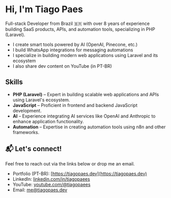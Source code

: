 # Hi, I'm Tiago Paes

Full-stack Developer from Brazil 🇧🇷 with over 8 years of experience building SaaS products, APIs, and automation tools, specializing in PHP (Laravel).

- I create smart tools powered by AI (OpenAI, Pinecone, etc.)
- I build WhatsApp integrations for messaging automations
- I specialize in building modern web applications using Laravel and its ecosystem
- I also share dev content on YouTube (in PT-BR)

## Skills

- **PHP (Laravel)** – Expert in building scalable web applications and APIs using Laravel's ecosystem.
- **JavaScript** – Proficient in frontend and backend JavaScript development.
- **AI** – Experience integrating AI services like OpenAI and Anthropic to enhance application functionality.
- **Automation** – Expertise in creating automation tools using n8n and other frameworks.

<!-- ## Highlight Projects

- **WhizzyChat** – WhatsApp integration for digital product platforms like Kiwify, Hotmart, and Shopify, automating communication and increasing sales engagement.
- **BotReminder** – Automated WhatsApp reminders for meetings booked via Cal.com, Calendly, etc., reducing no-shows and improving meeting attendance.
- **AI Chatbot for teams** – Laravel app that lets users chat with their own documents and knowledge base using OpenAI, enhancing internal knowledge sharing and productivity. -->

## 📬 Let's connect!

Feel free to reach out via the links below or drop me an email.

- Portfolio (PT-BR): [https://tiagopaes.dev](https://tiagopaes.dev)  
- LinkedIn: [linkedin.com/in/tiagopaees](https://www.linkedin.com/in/tiagopaees)  
- YouTube: [youtube.com/@tiagopaees](https://www.youtube.com/@tiagopaees)  
- Email: [me@tiagopaes.dev](mailto:me@tiagopaes.dev)
